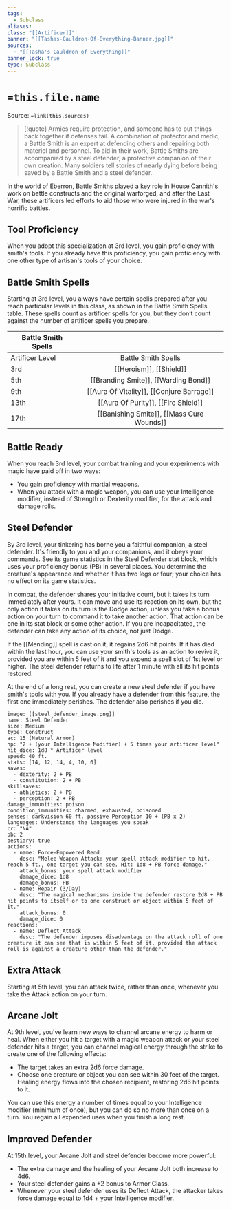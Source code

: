 ```yaml
---
tags:
  - Subclass
aliases: 
class: "[[Artificer]]"
banner: "[[Tashas-Cauldron-Of-Everything-Banner.jpg]]"
sources:
  - "[[Tasha's Cauldron of Everything]]"
banner_lock: true
type: Subclass
---
```

# `=this.file.name`
Source: `=link(this.sources)`
>[!quote] Armies require protection, and someone has to put things back together if defenses fail. A combination of protector and medic, a Battle Smith is an expert at defending others and repairing both materiel and personnel. To aid in their work, Battle Smiths are accompanied by a steel defender, a protective companion of their own creation. Many soldiers tell stories of nearly dying before being saved by a Battle Smith and a steel defender.

In the world of Eberron, Battle Smiths played a key role in House Cannith's work on battle constructs and the original warforged, and after the Last War, these artificers led efforts to aid those who were injured in the war's horrific battles.

## Tool Proficiency

When you adopt this specialization at 3rd level, you gain proficiency with smith's tools. If you already have this proficiency, you gain proficiency with one other type of artisan's tools of your choice.

## Battle Smith Spells

Starting at 3rd level, you always have certain spells prepared after you reach particular levels in this class, as shown in the Battle Smith Spells table. These spells count as artificer spells for you, but they don’t count against the number of artificer spells you prepare.

| Battle Smith Spells |                                           |
| ------------------- |:-----------------------------------------:|
| Artificer Level     |            Battle Smith Spells            |
| 3rd                 |          [[Heroism]], [[Shield]]          |
| 5th                 |   [[Branding Smite]], [[Warding Bond]]    |
| 9th                 | [[Aura Of Vitality]], [[Conjure Barrage]] |
| 13th                |    [[Aura Of Purity]], [[Fire Shield]]    |
| 17th                | [[Banishing Smite]], [[Mass Cure Wounds]] |

## Battle Ready

When you reach 3rd level, your combat training and your experiments with magic have paid off in two ways:
- You gain proficiency with martial weapons.
- When you attack with a magic weapon, you can use your Intelligence modifier, instead of Strength or Dexterity modifier, for the attack and damage rolls.

## Steel Defender

By 3rd level, your tinkering has borne you a faithful companion, a steel defender. It's friendly to you and your companions, and it obeys your commands. See its game statistics in the Steel Defender stat block, which uses your proficiency bonus (PB) in several places. You determine the creature's appearance and whether it has two legs or four; your choice has no effect on its game statistics.

In combat, the defender shares your initiative count, but it takes its turn immediately after yours. It can move and use its reaction on its own, but the only action it takes on its turn is the Dodge action, unless you take a bonus action on your turn to command it to take another action. That action can be one in its stat block or some other action. If you are incapacitated, the defender can take any action of its choice, not just Dodge.

If the [[Mending]] spell is cast on it, it regains 2d6 hit points. If it has died within the last hour, you can use your smith's tools as an action to revive it, provided you are within 5 feet of it and you expend a spell slot of 1st level or higher. The steel defender returns to life after 1 minute with all its hit points restored.

At the end of a long rest, you can create a new steel defender if you have smith's tools with you. If you already have a defender from this feature, the first one immediately perishes. The defender also perishes if you die.

```statblock
image: [[steel_defender_image.png]]
name: Steel Defender
size: Medium
type: Construct
ac: 15 (Natural Armor)
hp: "2 + (your Intelligence Modifier) + 5 times your artificer level"
hit_dice: 1d8 * Artificer level
speed: 40 ft.
stats: [14, 12, 14, 4, 10, 6]
saves:
  - dexterity: 2 + PB
  - constitution: 2 + PB
skillsaves:
  - athletics: 2 + PB
  - perception: 2 + PB
damage_immunities: poison
condition_immunities: charmed, exhausted, poisoned
senses: darkvision 60 ft. passive Perception 10 + (PB x 2)
languages: Understands the languages you speak 
cr: "NA"
pb: 2
bestiary: true
actions:
  - name: Force-Empowered Rend
    desc: "Melee Weapon Attack: your spell attack modifier to hit, reach 5 ft., one target you can see. Hit: 1d8 + PB force damage."
    attack_bonus: your spell attack modifier
    damage_dice: 1d8
    damage_bonus: PB
  - name: Repair (3/Day)
    desc: "The magical mechanisms inside the defender restore 2d8 + PB hit points to itself or to one construct or object within 5 feet of it."
    attack_bonus: 0
    damage_dice: 0
reactions:
  - name: Deflect Attack
    desc: "The defender imposes disadvantage on the attack roll of one creature it can see that is within 5 feet of it, provided the attack roll is against a creature other than the defender."
```
## Extra Attack

Starting at 5th level, you can attack twice, rather than once, whenever you take the Attack action on your turn.

## Arcane Jolt

At 9th level, you've learn new ways to channel arcane energy to harm or heal. When either you hit a target with a magic weapon attack or your steel defender hits a target, you can channel magical energy through the strike to create one of the following effects:
- The target takes an extra 2d6 force damage.
- Choose one creature or object you can see within 30 feet of the target. Healing energy flows into the chosen recipient, restoring 2d6 hit points to it.

You can use this energy a number of times equal to your Intelligence modifier (minimum of once), but you can do so no more than once on a turn. You regain all expended uses when you finish a long rest.

## Improved Defender

At 15th level, your Arcane Jolt and steel defender become more powerful:
- The extra damage and the healing of your Arcane Jolt both increase to 4d6.
- Your steel defender gains a +2 bonus to Armor Class.
- Whenever your steel defender uses its Deflect Attack, the attacker takes force damage equal to 1d4 + your Intelligence modifier.